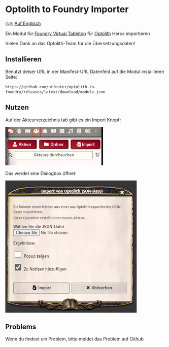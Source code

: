 # Optolith to Foundry Importer
:gb: [Auf Englisch](README.md)

Ein Modul für [Foundry Virtual Tabletop](https://foundryvtt.com/) für [Optolith](https://optolith.app/) Heros importieren

Vielen Dank an das Optolith-Team für die Übersetzungsdaten!

## Installieren
Benutzt deiser URL in der Manifest-URL Datenfeld auf die Modul installieren Seite:
```
https://github.com/ntfoster/optolith-to-foundry/releases/latest/download/module.json
```

## Nutzen
Auf der Akteurverzeichnis tab gibt es ein Import Knopf:

![Import Knopf](docs/import-button-de.png "Import Knopf")

Das werdet eine Dialogbox öffnet:

![Import Dialogbox](docs/import-dialog-de.png "Import Dialogbox")

## Problems
Wenn du findest ein Problem, bitte meldet das Problem auf Github
